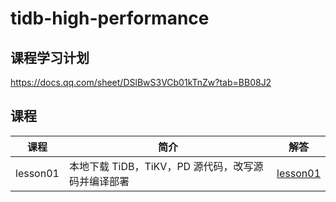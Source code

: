 # tidb-high-performance

## 课程学习计划

<https://docs.qq.com/sheet/DSlBwS3VCb01kTnZw?tab=BB08J2>

## 课程

| 课程     | 简介                                               | 解答                           |
| -------- | -------------------------------------------------- | ------------------------------ |
| lesson01 | 本地下载 TiDB，TiKV，PD 源代码，改写源码并编译部署 | [lesson01](lesson01/README.md) |
